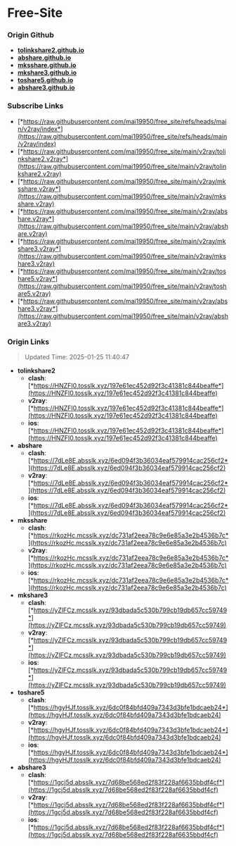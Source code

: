 # Free-Site

### Origin Github

- [**tolinkshare2.github.io**](https://github.com/tolinkshare2/tolinkshare2.github.io)
- [**abshare.github.io**](https://github.com/abshare/abshare.github.io)
- [**mksshare.github.io**](https://github.com/mksshare/mksshare.github.io)
- [**mkshare3.github.io**](https://github.com/mkshare3/mkshare3.github.io)
- [**toshare5.github.io**](https://github.com/toshare5/toshare5.github.io)
- [**abshare3.github.io**](https://github.com/abshare3/abshare3.github.io)

### Subscribe Links

- [*https://raw.githubusercontent.com/mai19950/free_site/refs/heads/main/v2ray/index*](https://raw.githubusercontent.com/mai19950/free_site/refs/heads/main/v2ray/index)
- [*https://raw.githubusercontent.com/mai19950/free_site/main/v2ray/tolinkshare2.v2ray*](https://raw.githubusercontent.com/mai19950/free_site/main/v2ray/tolinkshare2.v2ray)
- [*https://raw.githubusercontent.com/mai19950/free_site/main/v2ray/mksshare.v2ray*](https://raw.githubusercontent.com/mai19950/free_site/main/v2ray/mksshare.v2ray)
- [*https://raw.githubusercontent.com/mai19950/free_site/main/v2ray/abshare.v2ray*](https://raw.githubusercontent.com/mai19950/free_site/main/v2ray/abshare.v2ray)
- [*https://raw.githubusercontent.com/mai19950/free_site/main/v2ray/mkshare3.v2ray*](https://raw.githubusercontent.com/mai19950/free_site/main/v2ray/mkshare3.v2ray)
- [*https://raw.githubusercontent.com/mai19950/free_site/main/v2ray/toshare5.v2ray*](https://raw.githubusercontent.com/mai19950/free_site/main/v2ray/toshare5.v2ray)
- [*https://raw.githubusercontent.com/mai19950/free_site/main/v2ray/abshare3.v2ray*](https://raw.githubusercontent.com/mai19950/free_site/main/v2ray/abshare3.v2ray)

### Origin Links

> Updated Time: 2025-01-25 11:40:47

- **tolinkshare2**
  - **clash**: [*https://HNZFI0.tosslk.xyz/197e61ec452d92f3c41381c844beaffe*](https://HNZFI0.tosslk.xyz/197e61ec452d92f3c41381c844beaffe)
  - **v2ray**: [*https://HNZFI0.tosslk.xyz/197e61ec452d92f3c41381c844beaffe*](https://HNZFI0.tosslk.xyz/197e61ec452d92f3c41381c844beaffe)
  - **ios**: [*https://HNZFI0.tosslk.xyz/197e61ec452d92f3c41381c844beaffe*](https://HNZFI0.tosslk.xyz/197e61ec452d92f3c41381c844beaffe)
- **abshare**
  - **clash**: [*https://7dLe8E.absslk.xyz/6ed094f3b36034eaf579914cac256cf2*](https://7dLe8E.absslk.xyz/6ed094f3b36034eaf579914cac256cf2)
  - **v2ray**: [*https://7dLe8E.absslk.xyz/6ed094f3b36034eaf579914cac256cf2*](https://7dLe8E.absslk.xyz/6ed094f3b36034eaf579914cac256cf2)
  - **ios**: [*https://7dLe8E.absslk.xyz/6ed094f3b36034eaf579914cac256cf2*](https://7dLe8E.absslk.xyz/6ed094f3b36034eaf579914cac256cf2)
- **mksshare**
  - **clash**: [*https://rkozHc.mcsslk.xyz/dc731af2eea78c9e6e85a3e2b4536b7c*](https://rkozHc.mcsslk.xyz/dc731af2eea78c9e6e85a3e2b4536b7c)
  - **v2ray**: [*https://rkozHc.mcsslk.xyz/dc731af2eea78c9e6e85a3e2b4536b7c*](https://rkozHc.mcsslk.xyz/dc731af2eea78c9e6e85a3e2b4536b7c)
  - **ios**: [*https://rkozHc.mcsslk.xyz/dc731af2eea78c9e6e85a3e2b4536b7c*](https://rkozHc.mcsslk.xyz/dc731af2eea78c9e6e85a3e2b4536b7c)
- **mkshare3**
  - **clash**: [*https://yZlFCz.mcsslk.xyz/93dbada5c530b799cb19db657cc59749*](https://yZlFCz.mcsslk.xyz/93dbada5c530b799cb19db657cc59749)
  - **v2ray**: [*https://yZlFCz.mcsslk.xyz/93dbada5c530b799cb19db657cc59749*](https://yZlFCz.mcsslk.xyz/93dbada5c530b799cb19db657cc59749)
  - **ios**: [*https://yZlFCz.mcsslk.xyz/93dbada5c530b799cb19db657cc59749*](https://yZlFCz.mcsslk.xyz/93dbada5c530b799cb19db657cc59749)
- **toshare5**
  - **clash**: [*https://hgyHJf.tosslk.xyz/6dc0f84bfd409a7343d3bfe1bdcaeb24*](https://hgyHJf.tosslk.xyz/6dc0f84bfd409a7343d3bfe1bdcaeb24)
  - **v2ray**: [*https://hgyHJf.tosslk.xyz/6dc0f84bfd409a7343d3bfe1bdcaeb24*](https://hgyHJf.tosslk.xyz/6dc0f84bfd409a7343d3bfe1bdcaeb24)
  - **ios**: [*https://hgyHJf.tosslk.xyz/6dc0f84bfd409a7343d3bfe1bdcaeb24*](https://hgyHJf.tosslk.xyz/6dc0f84bfd409a7343d3bfe1bdcaeb24)
- **abshare3**
  - **clash**: [*https://1gcj5d.absslk.xyz/7d68be568ed2f83f228af6635bbdf4cf*](https://1gcj5d.absslk.xyz/7d68be568ed2f83f228af6635bbdf4cf)
  - **v2ray**: [*https://1gcj5d.absslk.xyz/7d68be568ed2f83f228af6635bbdf4cf*](https://1gcj5d.absslk.xyz/7d68be568ed2f83f228af6635bbdf4cf)
  - **ios**: [*https://1gcj5d.absslk.xyz/7d68be568ed2f83f228af6635bbdf4cf*](https://1gcj5d.absslk.xyz/7d68be568ed2f83f228af6635bbdf4cf)
